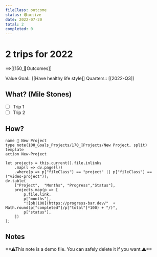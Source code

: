 ```yaml
---
fileClass: outcome  
status: 🟢active
date: 2022-07-20  
total: 2
completed: 0
---
```


# 2 trips for 2022
==>[[150_🎯Outcomes]]

Value Goal:: [[Have healthy life style]]
Quarters:: [[2022-Q3]]  

## What? (Mile Stones)
- [ ] Trip 1
- [ ] Trip 2

## How?
```button
name 💎 New Project
type note(100_Goals_Projects/170_💎Projects/New Project, split) template
action New-Project
```
```dataviewjs
let projects = this.current().file.inlinks
	.map(l => dv.page(l))
    .where(p => p["fileClass"] == "project" || p["fileClass"] == ("video-project"));
dv.table(
    ["Project",  "Months", "Progress","Status"],
    projects.map(p => [
        p.file.link,
        p["months"],
        "![pb|100](https://progress-bar.dev/"  + Math.round(p["completed"]/p["total"]*100) + "/)",
        p["status"],
    ])
);
```

## Notes
==⚠This note is a demo file. You can safely delete it if you want.⚠==
